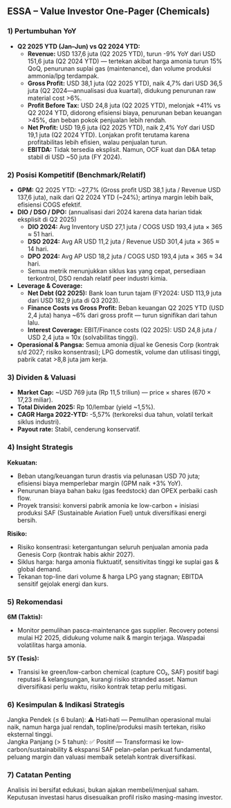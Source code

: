 ## ESSA – Value Investor One-Pager (Chemicals)

### 1) Pertumbuhan YoY
- **Q2 2025 YTD (Jan–Jun) vs Q2 2024 YTD:**
  - **Revenue:** USD 137,6 juta (Q2 2025 YTD), turun -9% YoY dari USD 151,6 juta (Q2 2024 YTD) — tertekan akibat harga amonia turun 15% QoQ, penurunan suplai gas (maintenance), dan volume produksi ammonia/lpg terdampak.
  - **Gross Profit:** USD 38,1 juta (Q2 2025 YTD), naik 4,7% dari USD 36,5 juta (Q2 2024—annualisasi dua kuartal), didukung penurunan raw material cost >6%.
  - **Profit Before Tax:** USD 24,8 juta (Q2 2025 YTD), melonjak +41% vs Q2 2024 YTD, didorong efisiensi biaya, penurunan beban keuangan >45%, dan beban pokok penjualan lebih rendah.
  - **Net Profit:** USD 19,6 juta (Q2 2025 YTD), naik 2,4% YoY dari USD 19,1 juta (Q2 2024 YTD). Lonjakan profit terutama karena profitabilitas lebih efisien, walau penjualan turun.
  - **EBITDA:** Tidak tersedia eksplisit. Namun, OCF kuat dan D&A tetap stabil di USD ~50 juta (FY 2024).

### 2) Posisi Kompetitif (Benchmark/Relatif)
- **GPM:** Q2 2025 YTD: ~27,7% (Gross profit USD 38,1 juta / Revenue USD 137,6 juta), naik dari Q2 2024 YTD (~24%); artinya margin lebih baik, efisiensi COGS efektif.
- **DIO / DSO / DPO:** (annualisasi dari 2024 karena data harian tidak eksplisit di Q2 2025)
    - **DIO 2024:** Avg Inventory USD 27,1 juta / COGS USD 193,4 juta × 365 ≈ 51 hari.
    - **DSO 2024:** Avg AR USD 11,2 juta / Revenue USD 301,4 juta × 365 ≈ 14 hari.
    - **DPO 2024:** Avg AP USD 18,2 juta / COGS USD 193,4 juta × 365 ≈ 34 hari.
    - Semua metrik menunjukkan siklus kas yang cepat, persediaan terkontrol, DSO rendah relatif peer industri kimia.
- **Leverage & Coverage:**
    - **Net Debt (Q2 2025):** Bank loan turun tajam (FY2024: USD 113,9 juta dari USD 182,9 juta di Q3 2023).
    - **Finance Costs vs Gross Profit:** Beban keuangan Q2 2025 YTD (USD 2,4 juta) hanya ~6% dari gross profit — turun signifikan dari tahun lalu.
    - **Interest Coverage:** EBIT/Finance costs (Q2 2025): USD 24,8 juta / USD 2,4 juta ≈ 10x (solvabilitas tinggi).
- **Operasional & Pangsa:** Semua amonia dijual ke Genesis Corp (kontrak s/d 2027; risiko konsentrasi); LPG domestik, volume dan utilisasi tinggi, pabrik catat >8,8 juta jam kerja.

### 3) Dividen & Valuasi
- **Market Cap:** ~USD 769 juta (Rp 11,5 triliun) — price × shares (670 × 17,23 miliar).
- **Total Dividen 2025:** Rp 10/lembar (yield ~1,5%).
- **CAGR Harga 2022-YTD:** -5,57% (terkoreksi dua tahun, volatil terkait siklus industri).
- **Payout rate:** Stabil, cenderung konservatif.  

### 4) Insight Strategis

**Kekuatan:**  
- Beban utang/keuangan turun drastis via pelunasan USD 70 juta; efisiensi biaya memperlebar margin (GPM naik +3% YoY).
- Penurunan biaya bahan baku (gas feedstock) dan OPEX perbaiki cash flow.
- Proyek transisi: konversi pabrik amonia ke low-carbon + inisiasi produksi SAF (Sustainable Aviation Fuel) untuk diversifikasi energi bersih.

**Risiko:**  
- Risiko konsentrasi: ketergantungan seluruh penjualan amonia pada Genesis Corp (kontrak habis akhir 2027).
- Siklus harga: harga amonia fluktuatif, sensitivitas tinggi ke suplai gas & global demand.
- Tekanan top-line dari volume & harga LPG yang stagnan; EBITDA sensitif gejolak energi dan kurs.

### 5) Rekomendasi

**6M (Taktis):**  
- Monitor pemulihan pasca-maintenance gas supplier. Recovery potensi mulai H2 2025, didukung volume naik & margin terjaga. Waspadai volatilitas harga amonia.

**5Y (Tesis):**  
- Transisi ke green/low-carbon chemical (capture CO₂, SAF) positif bagi reputasi & kelangsungan, kurangi risiko stranded asset. Namun diversifikasi perlu waktu, risiko kontrak tetap perlu mitigasi.

### 6) Kesimpulan & Indikasi Strategis

Jangka Pendek (≤ 6 bulan): ⚠️ Hati‑hati — Pemulihan operasional mulai naik, namun harga jual rendah, topline/produksi masih tertekan, risiko eksternal tinggi.  
Jangka Panjang (> 5 tahun): ✅ Positif — Transformasi ke low-carbon/sustainability & ekspansi SAF pelan-pelan perkuat fundamental, peluang margin dan valuasi membaik setelah kontrak diversifikasi.

### 7) Catatan Penting
Analisis ini bersifat edukasi, bukan ajakan membeli/menjual saham.  
Keputusan investasi harus disesuaikan profil risiko masing-masing investor.